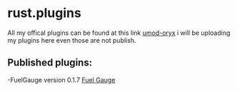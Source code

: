 # **rust.plugins**
All my offical plugins can be found at this link [umod-oryx](https://umod.org/user/oryx#plugins) i will be uploading my plugins here even those are not publish.

## **Published plugins:**

-FuelGauge version 0.1.7 [Fuel Gauge](https://umod.org/plugins/fuel-gauge)
